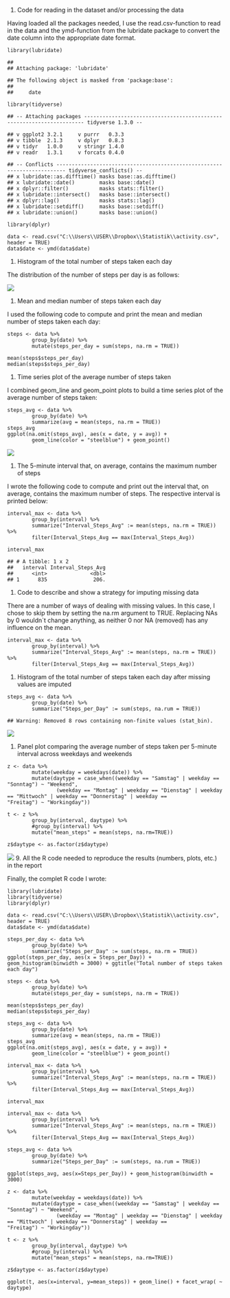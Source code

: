 1.  Code for reading in the dataset and/or processing the data

Having loaded all the packages needed, I use the read.csv-function to
read in the data and the ymd-function from the lubridate package to
convert the date column into the appropriate date format.

    library(lubridate)

    ## 
    ## Attaching package: 'lubridate'

    ## The following object is masked from 'package:base':
    ## 
    ##     date

    library(tidyverse)

    ## -- Attaching packages ---------------------------------------------------------------------- tidyverse 1.3.0 --

    ## v ggplot2 3.2.1     v purrr   0.3.3
    ## v tibble  2.1.3     v dplyr   0.8.3
    ## v tidyr   1.0.0     v stringr 1.4.0
    ## v readr   1.3.1     v forcats 0.4.0

    ## -- Conflicts ------------------------------------------------------------------------- tidyverse_conflicts() --
    ## x lubridate::as.difftime() masks base::as.difftime()
    ## x lubridate::date()        masks base::date()
    ## x dplyr::filter()          masks stats::filter()
    ## x lubridate::intersect()   masks base::intersect()
    ## x dplyr::lag()             masks stats::lag()
    ## x lubridate::setdiff()     masks base::setdiff()
    ## x lubridate::union()       masks base::union()

    library(dplyr)

    data <- read.csv("C:\\Users\\USER\\Dropbox\\Statistik\\activity.csv", header = TRUE)
    data$date <- ymd(data$date)

1.  Histogram of the total number of steps taken each day

The distribution of the number of steps per day is as follows:

![](Assignment_Reproducible_Research_files/figure-markdown_strict/unnamed-chunk-2-1.png)

1.  Mean and median number of steps taken each day

I used the following code to compute and print the mean and median
number of steps taken each day:

    steps <- data %>%
            group_by(date) %>%
            mutate(steps_per_day = sum(steps, na.rm = TRUE))

    mean(steps$steps_per_day)
    median(steps$steps_per_day)

1.  Time series plot of the average number of steps taken

I combined geom\_line and geom\_point plots to build a time series plot
of the average number of steps taken:

    steps_avg <- data %>%
            group_by(date) %>%
            summarize(avg = mean(steps, na.rm = TRUE))
    steps_avg        
    ggplot(na.omit(steps_avg), aes(x = date, y = avg)) + 
            geom_line(color = "steelblue") + geom_point()

![](Assignment_Reproducible_Research_files/figure-markdown_strict/unnamed-chunk-4-1.png)

1.  The 5-minute interval that, on average, contains the maximum number
    of steps

I wrote the following code to compute and print out the interval that,
on average, contains the maximum number of steps. The respective
interval is printed below:

    interval_max <- data %>%
            group_by(interval) %>%
            summarize("Interval_Steps_Avg" := mean(steps, na.rm = TRUE)) %>%
            filter(Interval_Steps_Avg == max(Interval_Steps_Avg))

    interval_max

    ## # A tibble: 1 x 2
    ##   interval Interval_Steps_Avg
    ##      <int>              <dbl>
    ## 1      835               206.

1.  Code to describe and show a strategy for imputing missing data

There are a number of ways of dealing with missing values. In this case,
I chose to skip them by setting the na.rm argument to TRUE. Replacing
NAs by 0 wouldn\`t change anything, as neither 0 nor NA (removed) has
any influence on the mean.

    interval_max <- data %>%
            group_by(interval) %>%
            summarize("Interval_Steps_Avg" := mean(steps, na.rm = TRUE)) %>%
            filter(Interval_Steps_Avg == max(Interval_Steps_Avg))

1.  Histogram of the total number of steps taken each day after missing
    values are imputed

<!-- -->

    steps_avg <- data %>%
            group_by(date) %>%
            summarize("Steps_per_Day" := sum(steps, na.rum = TRUE))

    ## Warning: Removed 8 rows containing non-finite values (stat_bin).

![](Assignment_Reproducible_Research_files/figure-markdown_strict/unnamed-chunk-8-1.png)

1.  Panel plot comparing the average number of steps taken per 5-minute
    interval across weekdays and weekends

<!-- -->

    z <- data %>%
            mutate(weekday = weekdays(date)) %>%
            mutate(daytype = case_when((weekday == "Samstag" | weekday == "Sonntag") ~ "Weekend", 
                    (weekday == "Montag" | weekday == "Dienstag" | weekday == "Mittwoch" | weekday == "Donnerstag" | weekday ==                  "Freitag") ~ "Workingday"))
      
    t <- z %>%
            group_by(interval, daytype) %>%
            #group_by(interval) %>%
            mutate("mean_steps" = mean(steps, na.rm=TRUE))

    z$daytype <- as.factor(z$daytype)

![](Assignment_Reproducible_Research_files/figure-markdown_strict/unnamed-chunk-10-1.png)
9. All the R code needed to reproduce the results (numbers, plots, etc.)
in the report

Finally, the complet R code I wrote:

    library(lubridate)
    library(tidyverse)
    library(dplyr)

    data <- read.csv("C:\\Users\\USER\\Dropbox\\Statistik\\activity.csv", header = TRUE)
    data$date <- ymd(data$date)

    steps_per_day <- data %>%
            group_by(date) %>%
            summarize("Steps_per_Day" := sum(steps, na.rm = TRUE))
    ggplot(steps_per_day, aes(x = Steps_per_Day)) + geom_histogram(binwidth = 3000) + ggtitle("Total number of steps taken each day")

    steps <- data %>%
            group_by(date) %>%
            mutate(steps_per_day = sum(steps, na.rm = TRUE))

    mean(steps$steps_per_day)
    median(steps$steps_per_day)

    steps_avg <- data %>%
            group_by(date) %>%
            summarize(avg = mean(steps, na.rm = TRUE))
    steps_avg        
    ggplot(na.omit(steps_avg), aes(x = date, y = avg)) + 
            geom_line(color = "steelblue") + geom_point()

    interval_max <- data %>%
            group_by(interval) %>%
            summarize("Interval_Steps_Avg" := mean(steps, na.rm = TRUE)) %>%
            filter(Interval_Steps_Avg == max(Interval_Steps_Avg))

    interval_max

    interval_max <- data %>%
            group_by(interval) %>%
            summarize("Interval_Steps_Avg" := mean(steps, na.rm = TRUE)) %>%
            filter(Interval_Steps_Avg == max(Interval_Steps_Avg))

    steps_avg <- data %>%
            group_by(date) %>%
            summarize("Steps_per_Day" := sum(steps, na.rum = TRUE))

    ggplot(steps_avg, aes(x=Steps_per_Day)) + geom_histogram(binwidth = 3000)

    z <- data %>%
            mutate(weekday = weekdays(date)) %>%
            mutate(daytype = case_when((weekday == "Samstag" | weekday == "Sonntag") ~ "Weekend", 
                    (weekday == "Montag" | weekday == "Dienstag" | weekday == "Mittwoch" | weekday == "Donnerstag" | weekday ==                  "Freitag") ~ "Workingday"))
      
    t <- z %>%
            group_by(interval, daytype) %>%
            #group_by(interval) %>%
            mutate("mean_steps" = mean(steps, na.rm=TRUE))

    z$daytype <- as.factor(z$daytype)

    ggplot(t, aes(x=interval, y=mean_steps)) + geom_line() + facet_wrap( ~ daytype)
